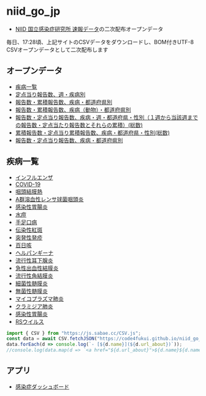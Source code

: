 # niid_go_jp
 
- [NIID 国立感染症研究所 速報データ](https://www.niid.go.jp/niid/ja/data.html)の二次配布オープンデータ

毎日、17:28頃、上記サイトのCSVデータをダウンロードし、BOM付きUTF-8 CSVオープンデータとして二次配布します

## オープンデータ

- [疾病一覧](https://github.com/code4fukui/niid_go_jp/blob/main/data/infections.csv)
- [定点当り報告数、週・疾病別](https://github.com/code4fukui/niid_go_jp/blob/main/data/trend.csv)
- [報告数・累積報告数、疾病・都道府県別](https://github.com/code4fukui/niid_go_jp/blob/main/data/src/sokuho/latest-zensu.csv)
- [報告数・累積報告数、疾病（動物）・都道府県別](https://github.com/code4fukui/niid_go_jp/blob/main/data/src/sokuho/latest-animal.csv)
- [報告数・定点当り報告数、疾病・週・都道府県・性別（１週から当該週までの報告数・定点当たり報告数とそれらの累積）(総数)](https://github.com/code4fukui/niid_go_jp/blob/main/data/src/sokuho/latest-teiten-tougai.csv)
- [累積報告数・定点当り累積報告数、疾病・都道府県・性別(総数)](https://github.com/code4fukui/niid_go_jp/blob/main/data/src/sokuho/latest-teiten-ruiseki.csv)
- [報告数・定点当り報告数、疾病・都道府県別](https://github.com/code4fukui/niid_go_jp/blob/main/data/src/sokuho/2023-16-teiten.csv)

## 疾病一覧

- [インフルエンザ](https://www.niid.go.jp/niid/ja/kansennohanashi/219-about-flu.html)
- [COVID-19](https://www.mhlw.go.jp/stf/seisakunitsuite/bunya/0000164708_00001.html)
- [咽頭結膜熱](https://www.niid.go.jp/niid/ja/kansennohanashi/323-pcf-intro.html)
- [A群溶血性レンサ球菌咽頭炎](https://www.niid.go.jp/niid/ja/kansennohanashi/340-group-a-streptococcus-intro.html)
- [感染性胃腸炎](https://www.niid.go.jp/niid/ja/kansennohanashi/383-intestinal-intro.html)
- [水痘](https://www.niid.go.jp/niid/ja/kansennohanashi/418-varicella-intro.html)
- [手足口病](https://www.niid.go.jp/niid/ja/kansennohanashi/441-hfmd.html)
- [伝染性紅斑](https://www.niid.go.jp/niid/ja/kansennohanashi/443-5th-disease.html)
- [突発性発疹](https://www.niid.go.jp/niid/ja/kansennohanashi/532-exanthem-subitum.html)
- [百日咳](https://www.niid.go.jp/niid/ja/kansennohanashi/477-pertussis.html)
- [ヘルパンギーナ](https://www.niid.go.jp/niid/ja/kansennohanashi/515-herpangina.html)
- [流行性耳下腺炎](https://www.niid.go.jp/niid/ja/kansennohanashi/529-mumps.html)
- [急性出血性結膜炎](https://www.niid.go.jp/niid/ja/kansennohanashi/388-ahc-intro.html)
- [流行性角結膜炎](https://www.niid.go.jp/niid/ja/kansennohanashi/528-ekc.html)
- [細菌性髄膜炎](https://www.niid.go.jp/niid/ja/kansennohanashi/404-bac-megingitis.html)
- [無菌性髄膜炎](https://www.niid.go.jp/niid/ja/kansennohanashi/520-viral-megingitis.html)
- [マイコプラズマ肺炎](https://www.niid.go.jp/niid/ja/kansennohanashi/503-mycoplasma-pneumoniae.html)
- [クラミジア肺炎](https://www.niid.go.jp/niid/ja/kansennohanashi/395-chlamydia-intro.html)
- [感染性胃腸炎](https://www.niid.go.jp/niid/ja/kansennohanashi/383-intestinal-intro.html)
- [RSウイルス](https://www.niid.go.jp/niid/ja/kansennohanashi/317-rs-intro.html)

```js
import { CSV } from "https://js.sabae.cc/CSV.js";
const data = await CSV.fetchJSON("https://code4fukui.github.io/niid_go_jp/data/infections.csv");
data.forEach(d => console.log(`- [${d.name}](${d.url_about})`));
//console.log(data.map(d => `<a href="${d.url_about}">${d.name}${d.name_alternative ? "（" + d.name_alternative + "）" : ""}</a>`).join("、"));
```

## アプリ

- [感染症ダッシュボード](https://code4fukui.github.io/kansen-dashboard/)
